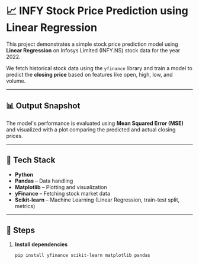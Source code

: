 # 📈 INFY Stock Price Prediction using Linear Regression

This project demonstrates a simple stock price prediction model using **Linear Regression** on Infosys Limited (INFY.NS) stock data for the year 2022.

We fetch historical stock data using the `yfinance` library and train a model to predict the **closing price** based on features like open, high, low, and volume.

---

## 📊 Output Snapshot
The model's performance is evaluated using **Mean Squared Error (MSE)** and visualized with a plot comparing the predicted and actual closing prices.

---

## 🧠 Tech Stack
- **Python**
- **Pandas** – Data handling
- **Matplotlib** – Plotting and visualization
- **yFinance** – Fetching stock market data
- **Scikit-learn** – Machine Learning (Linear Regression, train-test split, metrics)

---

## 🧾 Steps

1. **Install dependencies**
   ```bash
   pip install yfinance scikit-learn matplotlib pandas
